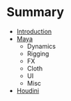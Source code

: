 # Summary

* [Introduction](README.md)
* [Maya](maya.md)
   * Dynamics
   * Rigging
   * FX
   * Cloth
   * UI
   * Misc
* [Houdini](houdini.md)

